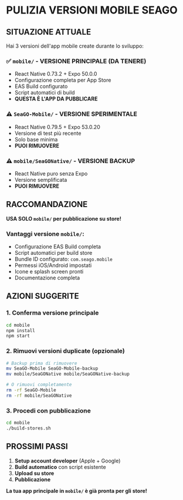 # PULIZIA VERSIONI MOBILE SEAGO

## SITUAZIONE ATTUALE
Hai 3 versioni dell'app mobile create durante lo sviluppo:

### ✅ `mobile/` - VERSIONE PRINCIPALE (DA TENERE)
- React Native 0.73.2 + Expo 50.0.0
- Configurazione completa per App Store
- EAS Build configurato
- Script automatici di build
- **QUESTA È L'APP DA PUBBLICARE**

### ⚠️ `SeaGO-Mobile/` - VERSIONE SPERIMENTALE 
- React Native 0.79.5 + Expo 53.0.20
- Versione di test più recente
- Solo base minima
- **PUOI RIMUOVERE**

### ⚠️ `mobile/SeaGONative/` - VERSIONE BACKUP
- React Native puro senza Expo
- Versione semplificata
- **PUOI RIMUOVERE**

## RACCOMANDAZIONE

**USA SOLO `mobile/` per pubblicazione su store!**

### Vantaggi versione `mobile/`:
- Configurazione EAS Build completa
- Script automatici per build store
- Bundle ID configurato: `com.seago.mobile`
- Permessi iOS/Android impostati
- Icone e splash screen pronti
- Documentazione completa

## AZIONI SUGGERITE

### 1. Conferma versione principale
```bash
cd mobile
npm install
npm start
```

### 2. Rimuovi versioni duplicate (opzionale)
```bash
# Backup prima di rimuovere
mv SeaGO-Mobile SeaGO-Mobile-backup
mv mobile/SeaGONative mobile/SeaGONative-backup

# O rimuovi completamente
rm -rf SeaGO-Mobile
rm -rf mobile/SeaGONative
```

### 3. Procedi con pubblicazione
```bash
cd mobile
./build-stores.sh
```

## PROSSIMI PASSI

1. **Setup account developer** (Apple + Google)
2. **Build automatico** con script esistente
3. **Upload su store** 
4. **Pubblicazione**

**La tua app principale in `mobile/` è già pronta per gli store!**
